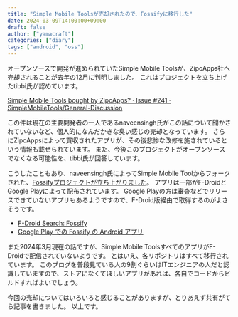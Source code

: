 ```yaml
---
title: "Simple Mobile Toolsが売却されたので、Fossifyに移行した"
date: 2024-03-09T14:00:00+09:00
draft: false
author: ["yamacraft"]
categories: ["diary"]
tags: ["android", "oss"]
---
```


オープンソースで開発が進められていたSimple Mobile Toolsが、ZipoApps社へ売却されることが去年の12月に判明しました。
これはプロジェクトを立ち上げたtibbi氏が認めています。

[Simple Mobile Tools bought by ZipoApps? · Issue \#241 · SimpleMobileTools/General\-Discussion](https://github.com/SimpleMobileTools/General-Discussion/issues/241)

この件は現在の主要開発者の一人であるnaveensingh氏がこの話について聞かされていないなど、個人的になんだかきな臭い感じの売却となっています。
さらにZipoAppsによって買収されたアプリが、その後悲惨な改修を施されているという情報も載せられています。
また、今後このプロジェクトがオープンソースでなくなる可能性を、tibbi氏が回答しています。

こうしたこともあり、naveensingh氏によってSimple Mobile Toolからフォークされた、[Fossifyプロジェクトが立ち上がりました](https://github.com/FossifyOrg)。
アプリは一部がF-DroidとGoogle Playによって配布されています。
Google Playの方は審査などでリリースできていないアプリもあるようですので、F-Droid版経由で取得するのがよさそうです。

- [F\-Droid Search: Fossify](https://search.f-droid.org/?q=+Fossify&lang=ja)
- [Google Play での Fossify の Android アプリ](https://play.google.com/store/apps/dev?id=7297838378654322558)

また2024年3月現在の話ですが、Simple Mobile ToolsすべてのアプリがF-Droidで配信されていないようです。
とはいえ、各リポジトリはすべて移行されています。
このブログを普段見ている人の9割ぐらいはITエンジニアの人だと認識していますので、ストアになくてほしいアプリがあれば、各自でコードからビルドすればよいでしょう。

今回の売却についてはいろいろと感じることがありますが、とりあえず共有がてら記事を書きました。
以上です。